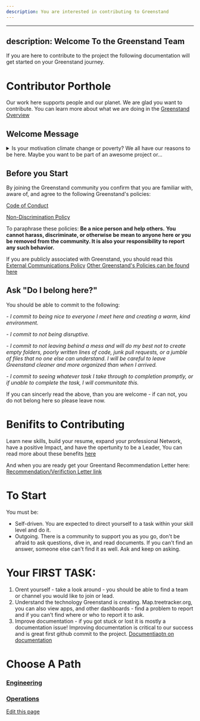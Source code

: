 ```yaml
---
description: You are interested in contributing to Greenstand
---
```


---
description: Welcome To the Greenstand Team 
---
If you are here to contribute to the project the following documentation will get started on your Greenstand journey. 

# Contributor Porthole

Our work here supports people and our planet. We are glad you want to contribute. You can learn more about what we are doing in the [Greenstand Overview](https://docs.greenstand.org/overview) 

## Welcome Message

<details>
<summary>Is your motivation climate change or poverty? We all have our reasons to be here. Maybe you want to be part of an awesome project or... </summary>
 maybe you just got a ticket and owe community service. I can’t answer what brought you here - I can only speak for myself.

I once brought someone to a hospital. I wishing for a speedy recovery, saying goodbye, and still holding a warm hand when that stranger died. Thinking back, it leaves a good feeling knowing I’d done everything I could to help. I find it fulfilling to help people. It was good to be there as a stranger, as a friend in someone's last struggle. Making the world a better place brings me joy - it makes me feel good. It is painful and depressing to stand by and do nothing while people suffer and we collectively destroy our planet.

There are hundreds of millions of amazing people on our planet who live on less than I spend on a cup of coffee - they are caught in a perpetual struggle to find food. Basic education is not an option - healthcare is not a priority when you are starving. I've seen it. I've witnessed the plight of a single mother in rural Africa. I've seen the story of a single mom in Central and South America. I understand how our actions in the "developed world" drive climate change and make their lives, the poorest people's lives that much harder. It makes me angry - I cannot and will not stand by and do nothing.

For me, Greenstand is a social project. It’s answering the needs of the most powerful climate activists this planet has. If we support that woman in her struggle, she, together with her neighbors and millions of others like her, will clean our atmosphere; they will build the most effective climate solution possible - forests.

Regardless of why you are here, I am excited to welcome you to a growing and powerful community. We are on this planet together and we are not just standing by. We have a plan; we are making it happen. And we need you.

Thank you for joining.

_**Ezra Jay**_

**Executive Director**&#x20; </details> 

## Before you Start
By joining the Greenstand community you confirm that you are familiar with, aware of, and agree to the following Greenstand's policies: 

[Code of Conduct](https://drive.google.com/file/d/1y8l17FWt7uCeOSRhkOoznU8iOPquvxtK/view?usp=sharing)

[Non-Discrimination Policy](https://drive.google.com/file/d/1T9ZSzmWnRrzVYeXyOJ04GciXdPI6udNK/view?usp=sharing) 

To paraphrase these policies: **Be a nice person and help others.** **You cannot harass, discriminate, or otherwise be mean to anyone here or you be removed from the community. It is also your responsibility to report any such behavior.**

If you are publicly associated with Greenstand, you should read this [External Communications Policy](https://drive.google.com/file/d/1Mdr8K_JDAsf8gUAHkotoICGQqgP7WBo4/view) [Other Greenstand's Policies can be found here](https://drive.google.com/file/d/1XBqU8I5PW_5aSHKXRXnjUPWc1bh8iroP/view?usp=sharing)

## Ask "Do I belong here?" 
You should be able to commit to the following:

*- I commit to being nice to everyone I meet here and creating a warm, kind environment.*

*- I commit to not being disruptive.*

*- I commit to not leaving behind a mess and will do my best not to create empty folders, poorly written lines of code, junk pull requests, or a jumble of files that no one else can understand. I will be careful to leave Greenstand cleaner and more organized than when I arrived.*

*- I commit to seeing whatever task I take through to completion promptly, or if unable to complete the task, I will communitate this.*

If you can sincerly read the above, than you are welcome - if can not, you do not belong here so please leave now.

# Benifits to Contributing 
Learn new skills, build your resume, expand your professional Network, have a positive Impact, and have the opertunity to be a Leader,
You can read more about these benefits [here](https://docs.greenstand.org/operations-handbook/contributor-benefits)

And when you are ready get your Greentand Recommendation Letter here:
[Recommendation/Verifiction Letter link](https://drive.google.com/file/d/1VswhS3OctlDxZB58mkFErLawN_ZS0V89/view?usp=sharing) 


# To Start

You must be:
 - Self-driven. You are expected to direct yourself to a task within your skill level and do it.
 - Outgoing. There is a community to support you as you go, don't be afraid to ask questions, dive in, and read documents. If you can't find an answer, someone else can't find it as well. Ask and keep on asking.

# Your FIRST TASK: 
1. Orent yourself - take a look around - you should be able to find a team or channel you would like to join or lead. 
2. Understand the technology Greenstand is creating. Map.treetracker.org, you can also view apps, and other dashboards - find a problem to report and if you can't find where or who to report it to ask.
3. Improve documentation - if you got stuck or lost it is mostly a documentation issue! Improving documentation is critical to our success and is great first github commit to the project. [Documentiaotn on documentation](https://docs.greenstand.org/meta-documentation/how-to-contribute-documenation)

# Choose A Path 

### [Engineering](https://docs.greenstand.org/engineering/)
### [Operations](https://docs.greenstand.org/operations-handbook/)



[Edit this page](https://github.com/Greenstand/greenstand-documentation/tree/main/general/overview/who-you-are/contributor)














